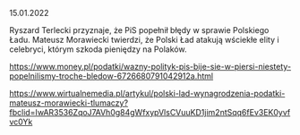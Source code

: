 15.01.2022

Ryszard Terlecki przyznaje, że PiS popełnił błędy w sprawie Polskiego Ładu. Mateusz Morawiecki twierdzi, że Polski Ład atakują wściekłe elity i celebryci, którym szkoda pieniędzy na Polaków.

https://www.money.pl/podatki/wazny-polityk-pis-bije-sie-w-piersi-niestety-popelnilismy-troche-bledow-6726680791042912a.html

https://www.wirtualnemedia.pl/artykul/polski-lad-wynagrodzenia-podatki-mateusz-morawiecki-tlumaczy?fbclid=IwAR3536ZqoJ7AVh0g84gWfxypVlsCVuuKD1jim2ntSqq6fEv3EK0yvfvc0Yk